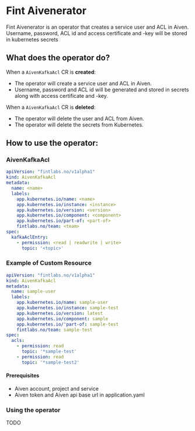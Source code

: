# Fint Aivenerator

Fint Aivenerator is an operator that creates a service user and ACL in Aiven. 
Username, password, ACL id and access certificate and -key will be stored in kubernetes secrets

## What does the operator do?

When a `AivenKafkaAcl` CR is **created**:
* The operator will create a service user and ACL in Aiven.
* Username, password and ACL id will be generated and stored in secrets along with access certificate and -key.

When a `AivenKafkaAcl` CR is **deleted**:
* The operator will delete the user and ACL from Aiven. 
* The operator will delete the secrets from Kubernetes.

## How to use the operator:

### AivenKafkaAcl
```yaml
apiVersion: "fintlabs.no/v1alpha1"
kind: AivenKafkaAcl
metadata:
  name: <name>
  labels:
    app.kubernetes.io/name: <name>
    app.kubernetes.io/instance: <instance>
    app.kubernetes.io/version: <version>
    app.kubernetes.io/component: <component>
    app.kubernetes.io/part-of: <part-of>
    fintlabs.no/team: <team>
spec:
  kafkaAclEntry:
    - permission: <read | readwrite | write>
      topic: '<topic>'
```

### Example of Custom Resource

```yaml
apiVersion: "fintlabs.no/v1alpha1"
kind: AivenKafkaAcl
metadata:
  name: sample-user
  labels:
    app.kubernetes.io/name: sample-user
    app.kubernetes.io/instance: sample-test
    app.kubernetes.io/version: latest
    app.kubernetes.io/component: sample
    app.kubernetes.io/'part-of: sample-test
    fintlabs.no/team: sample-test
spec:
  acls:
    - permission: read
      topic: '*sample-test'
    - permission: read
      topic: '*sample-test2'
```

#### Prerequisites
* Aiven account, project and service
* Aiven token and Aiven api base url in application.yaml

### Using the operator
TODO